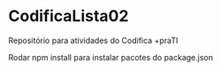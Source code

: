 # CodificaLista02
Repositório para atividades do Codifica +praTI

Rodar npm install para instalar pacotes do package.json
